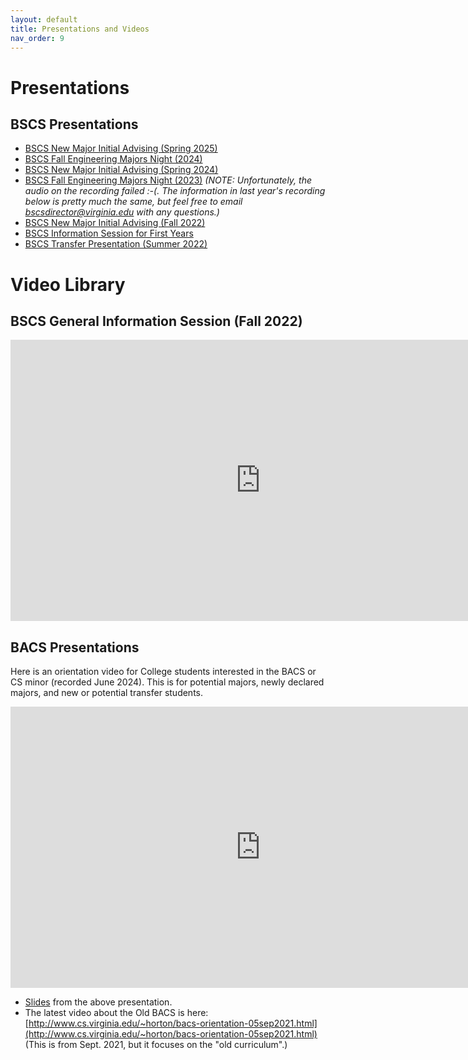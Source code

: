 ```yaml
---
layout: default
title: Presentations and Videos
nav_order: 9
---
```


# Presentations

## BSCS Presentations

* [BSCS New Major Initial Advising (Spring 2025)](https://docs.google.com/presentation/d/1_UpYcz1GI5x0RiKSbCTf8hSCRpgDcvkwboM5arU9oPU/edit?usp=sharing)
* [BSCS Fall Engineering Majors Night (2024)](https://docs.google.com/presentation/d/1yMvBEevVriAMgVz8Njr2TnPwuY0pzOIkY1JasIniLjU/edit?usp=sharing)
* [BSCS New Major Initial Advising (Spring 2024)](https://docs.google.com/presentation/d/1a2hvZG1VIRAhEu4DEctdKB2XcUgvGbV8bJsQPlA9f_o/edit?usp=sharing)
* [BSCS Fall Engineering Majors Night (2023)](https://docs.google.com/presentation/d/1vlH0l-piBp0uIv174MgJRqntTeYTd9U2x2enQmT0iyw/edit?usp=sharing) _(NOTE: Unfortunately, the audio on the recording failed :-(.  The information in last year's recording below is pretty much the same, but feel free to email bscsdirector@virginia.edu with any questions.)_
* [BSCS New Major Initial Advising (Fall 2022)](https://docs.google.com/presentation/d/1a2hvZG1VIRAhEu4DEctdKB2XcUgvGbV8bJsQPlA9f_o/edit?usp=sharing)
* [BSCS Information Session for First Years](https://docs.google.com/presentation/d/1Elf8qozh7xEmdePcEUst88fWcWGQ4LcSk1ylvK1CKFc/edit?usp=sharing)
* [BSCS Transfer Presentation (Summer 2022)](https://docs.google.com/presentation/d/1yf9iaLCyHKfygeR2hLnDr7l7D-g7yyp2UwhMTNxcU60/edit?usp=sharing)

# Video Library

## BSCS General Information Session (Fall 2022)

<iframe width="800" height="450" src="https://www.youtube.com/embed/f28reZQEmuc" title="YouTube video player" frameborder="0" allow="accelerometer; autoplay; clipboard-write; encrypted-media; gyroscope; picture-in-picture" allowfullscreen></iframe>

## BACS Presentations

Here is an orientation video for College students interested in the BACS or CS minor (recorded June 2024).  This is for potential majors, newly declared majors, and new or potential transfer students.

<iframe width="800" height="450" src="https://www.youtube.com/embed/0PEnIikSjPs?si=scie_eXUIXtgfwF6" title="YouTube video player" frameborder="0" allow="accelerometer; autoplay; clipboard-write; encrypted-media; gyroscope; picture-in-picture; web-share" referrerpolicy="strict-origin-when-cross-origin" allowfullscreen></iframe>


* [Slides]({{base_url}}/materials/bacs-orientation-june2024.pdf) from the above presentation. 
* The latest video about the Old BACS is here: [http://www.cs.virginia.edu/~horton/bacs-orientation-05sep2021.html](http://www.cs.virginia.edu/~horton/bacs-orientation-05sep2021.html) (This is from Sept. 2021, but it focuses on the "old curriculum".)


